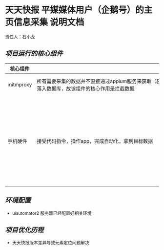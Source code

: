 # 天天快报 平媒媒体用户（企鹅号）的主页信息采集 说明文档 #

责任人：石小龙

***项目运行的核心组件***
--

|核心组件  |作用                                                                                                                                     |备注|
|---------|----------------------------------------------------------------------------------------------------------------------------------------|----|
|mitmproxy|所有需要采集的数据并不直接通过appium服务来获取（获取难度大），而是间接通过代理服务拦截列表页的详情url，将详情UＲＬ落入数据库，故该组件的核心作用是拦截数据　　|ssh 脚本启动|
|手机硬件  |接受代码指令，操作app，完成自动化，拿到目标数据　　　　　　　　　　　　　　　　　　　　　　　　　　　　　　　　　　　　　　　　　　　　　　　　　　　　　　　　|数量：５台，系统：小米，品牌型号：乐视|



***环境配置***
--
   - uiautomator2 服务器已经配置好相关环境
   


***项目优化历程***
--
   - 天天快报版本差异导致元素定位问题解决
   

